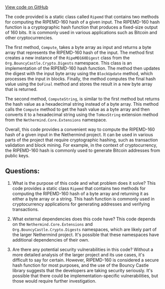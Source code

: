 [View code on GitHub](https://github.com/nethermindeth/nethermind/Nethermind.Crypto/Ripemd.cs)

The code provided is a static class called `Ripemd` that contains two methods for computing the RIPEMD-160 hash of a given input. The RIPEMD-160 hash function is a cryptographic hash function that produces a fixed-size output of 160 bits. It is commonly used in various applications such as Bitcoin and other cryptocurrencies.

The first method, `Compute`, takes a byte array as input and returns a byte array that represents the RIPEMD-160 hash of the input. The method first creates a new instance of the `RipeMD160Digest` class from the `Org.BouncyCastle.Crypto.Digests` namespace. This class is an implementation of the RIPEMD-160 hash function. The method then updates the digest with the input byte array using the `BlockUpdate` method, which processes the input in blocks. Finally, the method computes the final hash value using the `DoFinal` method and stores the result in a new byte array that is returned.

The second method, `ComputeString`, is similar to the first method but returns the hash value as a hexadecimal string instead of a byte array. This method calls the `Compute` method to get the hash value as a byte array and then converts it to a hexadecimal string using the `ToHexString` extension method from the `Nethermind.Core.Extensions` namespace.

Overall, this code provides a convenient way to compute the RIPEMD-160 hash of a given input in the Nethermind project. It can be used in various parts of the project that require cryptographic hashing, such as transaction validation and block mining. For example, in the context of cryptocurrency, the RIPEMD-160 hash is commonly used to generate Bitcoin addresses from public keys.
## Questions: 
 1. What is the purpose of this code and what problem does it solve?
   This code provides a static class `Ripemd` that contains two methods for computing the RIPEMD-160 hash of a byte array and returning it as either a byte array or a string. This hash function is commonly used in cryptocurrency applications for generating addresses and verifying transactions.

2. What external dependencies does this code have?
   This code depends on the `Nethermind.Core.Extensions` and `Org.BouncyCastle.Crypto.Digests` namespaces, which are likely part of the larger Nethermind project. It's possible that these namespaces have additional dependencies of their own.

3. Are there any potential security vulnerabilities in this code?
   Without a more detailed analysis of the larger project and its use cases, it's difficult to say for certain. However, RIPEMD-160 is considered a secure hash function for most purposes, and the use of the Bouncy Castle library suggests that the developers are taking security seriously. It's possible that there could be implementation-specific vulnerabilities, but those would require further investigation.